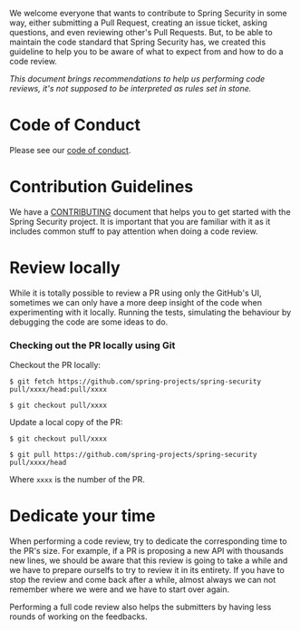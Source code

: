 We welcome everyone that wants to contribute to Spring Security in some way, either submitting a Pull Request, creating an issue ticket, asking questions, and even reviewing other's Pull Requests. But, to be able to maintain the code standard that Spring Security has, we created this guideline to help you to be aware of what to expect from and how to do a code review.
  
_This document brings recommendations to help us performing code reviews, it's not supposed to be interpreted as rules set in stone._  
  
# Code of Conduct  
  
Please see our [code of conduct](https://github.com/spring-projects/.github/blob/main/CODE_OF_CONDUCT.md).


# Contribution Guidelines

We have a [CONTRIBUTING](https://github.com/spring-projects/spring-security/blob/main/CONTRIBUTING.adoc) document that helps you to get started with the Spring Security project. It is important that you are familiar with it as it includes common stuff to pay attention when doing a code review.

# Review locally

While it is totally possible to review a PR using only the GitHub's UI, sometimes we can only have a more deep insight of the code when experimenting with it locally. Running the tests, simulating the behaviour by debugging the code are some ideas to do.

### Checking out the PR locally using Git

Checkout the PR locally:

`$ git fetch https://github.com/spring-projects/spring-security pull/xxxx/head:pull/xxxx`

`$ git checkout pull/xxxx`

Update a local copy of the PR:

`$ git checkout pull/xxxx`

`$ git pull https://github.com/spring-projects/spring-security pull/xxxx/head`

Where `xxxx` is the number of the PR.

# Dedicate your time

When performing a code review, try to dedicate the corresponding time to the PR's size. For example, if a PR is proposing a new API with thousands new lines, we should be aware that this review is going to take a while and we have to prepare ourselfs to try to review it in its entirety.
If you have to stop the review and come back after a while, almost always we can not remember where we were and we have to start over again.

Performing a full code review also helps the submitters by having less rounds of working on the feedbacks.